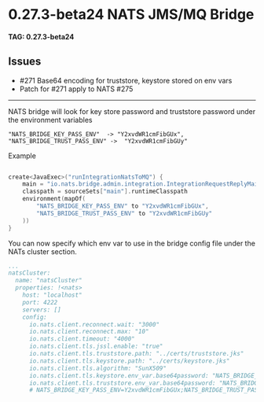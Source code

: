 # 0.27.3-beta24 NATS JMS/MQ Bridge

#### TAG: 0.27.3-beta24

## Issues

* #271 Base64 encoding for truststore, keystore stored on env vars
* Patch for #271 apply to NATS #275

_____


NATS bridge will look for key store password and truststore password under the environment variables

```
"NATS_BRIDGE_KEY_PASS_ENV"  -> "Y2xvdWR1cmFibGUx",
"NATS_BRIDGE_TRUST_PASS_ENV" ->  "Y2xvdWR1cmFibGUy"
```

Example

```kotlin

create<JavaExec>("runIntegrationNatsToMQ") {
    main = "io.nats.bridge.admin.integration.IntegrationRequestReplyMain"
    classpath = sourceSets["main"].runtimeClasspath
    environment(mapOf(
        "NATS_BRIDGE_KEY_PASS_ENV" to "Y2xvdWR1cmFibGUx",
        "NATS_BRIDGE_TRUST_PASS_ENV" to "Y2xvdWR1cmFibGUy"
    ))
}

```

You can now specify which env var to use in the bridge config file under the NATs cluster section.

```yaml
...
natsCluster:
  name: "natsCluster"
  properties: !<nats>
    host: "localhost"
    port: 4222
    servers: []
    config:
      io.nats.client.reconnect.wait: "3000"
      io.nats.client.reconnect.max: "10"
      io.nats.client.timeout: "4000"
      io.nats.client.tls.jssl.enable: "true"
      io.nats.client.tls.truststore.path: "../certs/truststore.jks"
      io.nats.client.tls.keystore.path: "../certs/keystore.jks"
      io.nats.client.tls.algorithm: "SunX509"
      io.nats.client.tls.keystore.env_var.base64password: "NATS_BRIDGE_KEY_PASS_ENV"
      io.nats.client.tls.truststore.env_var.base64password: "NATS_BRIDGE_TRUST_PASS_ENV"
      # NATS_BRIDGE_KEY_PASS_ENV=Y2xvdWR1cmFibGUx;NATS_BRIDGE_TRUST_PASS_ENV=Y2xvdWR1cmFibGUy
```
